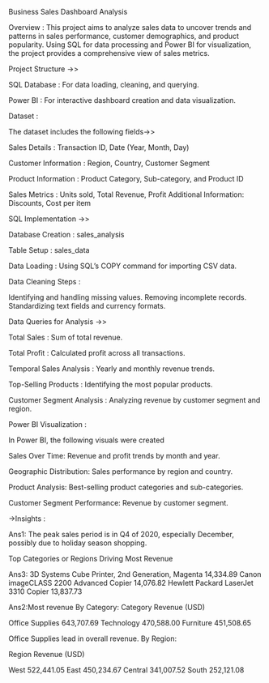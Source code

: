 Business Sales Dashboard Analysis 

Overview :
 This project aims to analyze sales data to uncover trends and patterns in sales performance, customer demographics, and product popularity. Using SQL for data processing and Power BI for visualization, the project provides a comprehensive view of sales metrics.

Project Structure ->>

SQL Database :
 For data loading, cleaning, and querying.

Power BI :
 For interactive dashboard creation and data visualization.

Dataset :

 The dataset includes the following fields->>

Sales Details :
 Transaction ID, Date (Year, Month, Day)

Customer Information :
 Region, Country, Customer Segment

Product Information :
 Product Category, Sub-category, and Product ID

Sales Metrics :
 Units sold, Total Revenue, Profit
Additional Information: Discounts, Cost per item

SQL Implementation ->>

Database Creation :
 sales_analysis

Table Setup :
 sales_data

Data Loading :
 Using SQL’s COPY command for importing CSV data.

Data Cleaning Steps :

 Identifying and handling missing values.
Removing incomplete records.
Standardizing text fields and currency formats.

Data Queries for Analysis ->>

Total Sales :
 Sum of total revenue.

Total Profit :
 Calculated profit across all transactions.

Temporal Sales Analysis :
 Yearly and monthly revenue trends.

Top-Selling Products :
 Identifying the most popular products.

Customer Segment Analysis :
 Analyzing revenue by customer segment and region.

Power BI Visualization :

 In Power BI, the following visuals were created

Sales Over Time: 
 Revenue and profit trends by month and year.

Geographic Distribution: 
 Sales performance by region and country.

Product Analysis:
 Best-selling product categories and sub-categories.

Customer Segment Performance: 
 Revenue by customer segment.

→Insights :

 
Ans1: The peak sales period is in Q4 of 2020, especially December, possibly due to holiday season shopping.

Top Categories or Regions Driving Most Revenue

Ans3:
3D Systems Cube Printer, 2nd Generation, Magenta	14,334.89
Canon imageCLASS 2200 Advanced Copier	14,076.82
Hewlett Packard LaserJet 3310 Copier	13,837.73

Ans2:Most revenue
By Category:
Category	Revenue (USD)

Office Supplies	643,707.69
Technology	470,588.00
Furniture	451,508.65


Office Supplies lead in overall revenue.
By Region:

Region	Revenue (USD)

West	522,441.05
East	450,234.67
Central	341,007.52
South	252,121.08

